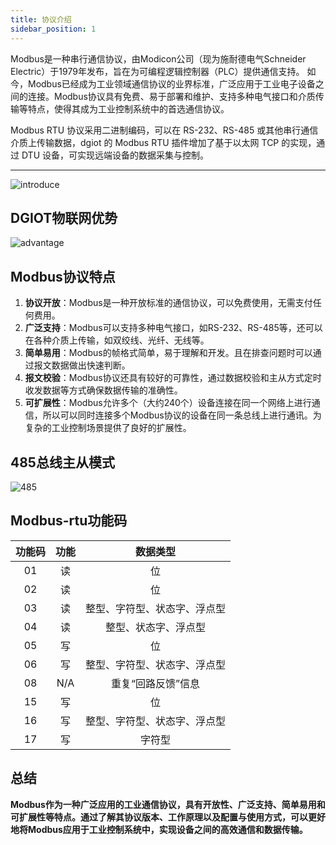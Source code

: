 ```yaml
---
title: 协议介绍
sidebar_position: 1
---
```


Modbus是一种串行通信协议，由Modicon公司（现为施耐德电气Schneider Electric）于1979年发布，旨在为可编程逻辑控制器（PLC）提供通信支持。
如今，Modbus已经成为工业领域通信协议的业界标准，广泛应用于工业电子设备之间的连接。Modbus协议具有免费、易于部署和维护、支持多种电气接口和介质传输等特点，使得其成为工业控制系统中的首选通信协议。

Modbus RTU 协议采用二进制编码，可以在 RS-232、RS-485 或其他串行通信介质上传输数据，dgiot 的 Modbus RTU 插件增加了基于以太网 TCP 的实现，通过 DTU 设备，可实现远端设备的数据采集与控制。

---
![introduce](https://dgiot-1253666439.cos.ap-shanghai-fsi.myqcloud.com/dgiot_enterprise/zh/data_acquisition/modbus-rtu/introduce/modbusrtu.png)
## **DGIOT物联网优势**
![advantage](https://dgiot-1253666439.cos.ap-shanghai-fsi.myqcloud.com/dgiot_enterprise/zh/data_acquisition/modbus-rtu/introduce/dgiot_advantage.png)
## **Modbus协议特点**
1. **协议开放**：Modbus是一种开放标准的通信协议，可以免费使用，无需支付任何费用。
2. **广泛支持**：Modbus可以支持多种电气接口，如RS-232、RS-485等，还可以在各种介质上传输，如双绞线、光纤、无线等。
3. **简单易用**：Modbus的帧格式简单，易于理解和开发。且在排查问题时可以通过报文数据做出快速判断。
4. **报文校验**：Modbus协议还具有较好的可靠性，通过数据校验和主从方式定时收发数据等方式确保数据传输的准确性。
5. **可扩展性**：Modbus允许多个（大约240个）设备连接在同一个网络上进行通信，所以可以同时连接多个Modbus协议的设备在同一条总线上进行通讯。为复杂的工业控制场景提供了良好的扩展性。

## **485总线主从模式**
![485](https://dgiot-1253666439.cos.ap-shanghai-fsi.myqcloud.com/dgiot_enterprise/zh/data_acquisition/modbus-rtu/introduce/485.png)

## **Modbus-rtu功能码**

| 功能码 |  功能  |      数据类型      |
|:---:|:----:|:--------------:|
| 01  |  读   |       位        |
| 02  |  读   |       位        |
| 03  |  读   | 整型、字符型、状态字、浮点型 |
| 04  |  读   |   整型、状态字、浮点型   |
| 05  |  写   |       位        |
| 06  |  写   | 整型、字符型、状态字、浮点型 |
| 08  | N/A  |   重复“回路反馈”信息   |
| 15  |  写   |       位        |
| 16  |  写   | 整型、字符型、状态字、浮点型 |
| 17  |  写   |      字符型       |


## **总结**

**Modbus作为一种广泛应用的工业通信协议，具有开放性、广泛支持、简单易用和可扩展性等特点。通过了解其协议版本、工作原理以及配置与使用方式，可以更好地将Modbus应用于工业控制系统中，实现设备之间的高效通信和数据传输。**
